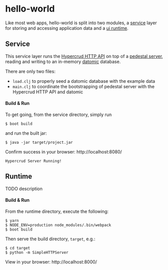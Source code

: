 # hello-world

Like most web apps, hello-world is split into two modules,
a [service](#service) layer for storing and accessing application data and a [ui runtime](#runtime).

## Service
This service layer runs the [Hypercrud HTTP API](https://github.com/hyperfiddle/hypercrud.server) on top of a [pedestal server](https://github.com/pedestal/pedestal),
reading and writing to an in-memory [datomic](http://www.datomic.com/) database.

There are only two files:
* `load.clj` to properly seed a datomic database with the example data
* `main.clj` to coordinate the bootstrapping of pedestal server with the Hypercrud HTTP API and datomic

#### Build & Run
To get going, from the service directory, simply run

    $ boot build

and run the built jar:

    $ java -jar target/project.jar

Confirm success in your browser: http://localhost:8080/

    Hypercrud Server Running!

## Runtime

TODO description

#### Build & Run
From the runtime directory, execute the following:

    $ yarn
    $ NODE_ENV=production node_modules/.bin/webpack
    $ boot build

Then serve the build directory, `target`, e.g.:

    $ cd target
    $ python -m SimpleHTTPServer

View in your browser: http://localhost:8000/
